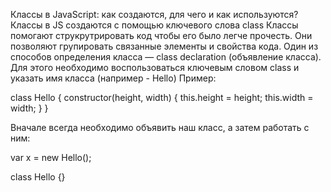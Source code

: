 Классы в JavaScript: как создаются, для чего и как используются?
Классы в JS создаются с помощью ключевого слова class
Классы помогают струкрутрировать код чтобы его было легче прочесть. Они позволяют групировать связанные элементы и свойства кода.
Один из способов определения класса — class declaration (объявление класса). Для этого необходимо воспользоваться ключевым словом class и указать имя класса (например - Hello)
Пример:

class Hello {
  constructor(height, width) {
    this.height = height;
    this.width = width;
  }
}

Вначале всегда необходимо объявить наш класс, а затем работать с ним:

var x = new Hello();

class Hello {}
